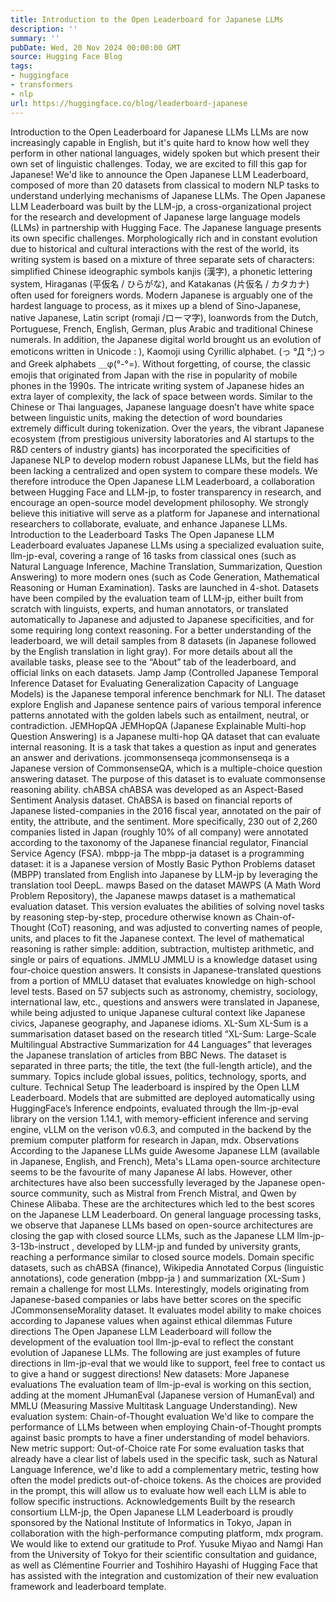 ```yaml
---
title: Introduction to the Open Leaderboard for Japanese LLMs
description: ''
summary: ''
pubDate: Wed, 20 Nov 2024 00:00:00 GMT
source: Hugging Face Blog
tags:
- huggingface
- transformers
- nlp
url: https://huggingface.co/blog/leaderboard-japanese
---
```


Introduction to the Open Leaderboard for Japanese LLMs
LLMs are now increasingly capable in English, but it's quite hard to know how well they perform in other national languages, widely spoken but which present their own set of linguistic challenges. Today, we are excited to fill this gap for Japanese!
We'd like to announce the Open Japanese LLM Leaderboard, composed of more than 20 datasets from classical to modern NLP tasks to understand underlying mechanisms of Japanese LLMs. The Open Japanese LLM Leaderboard was built by the LLM-jp, a cross-organizational project for the research and development of Japanese large language models (LLMs) in partnership with Hugging Face.
The Japanese language presents its own specific challenges. Morphologically rich and in constant evolution due to historical and cultural interactions with the rest of the world, its writing system is based on a mixture of three separate sets of characters: simplified Chinese ideographic symbols kanjis (漢字), a phonetic lettering system, Hiraganas (平仮名 / ひらがな), and Katakanas (片仮名 / カタカナ) often used for foreigners words. Modern Japanese is arguably one of the hardest language to process, as it mixes up a blend of Sino-Japanese, native Japanese, Latin script (romaji /ローマ字), loanwords from the Dutch, Portuguese, French, English, German, plus Arabic and traditional Chinese numerals. In addition, the Japanese digital world brought us an evolution of emoticons written in Unicode : ), Kaomoji using Cyrillic alphabet. (っ °Д °;)っ and Greek alphabets ＿φ(°-°=). Without forgetting, of course, the classic emojis that originated from Japan with the rise in popularity of mobile phones in the 1990s.
The intricate writing system of Japanese hides an extra layer of complexity, the lack of space between words. Similar to the Chinese or Thai languages, Japanese language doesn’t have white space between linguistic units, making the detection of word boundaries extremely difficult during tokenization. Over the years, the vibrant Japanese ecosystem (from prestigious university laboratories and AI startups to the R&D centers of industry giants) has incorporated the specificities of Japanese NLP to develop modern robust Japanese LLMs, but the field has been lacking a centralized and open system to compare these models.
We therefore introduce the Open Japanese LLM Leaderboard, a collaboration between Hugging Face and LLM-jp, to foster transparency in research, and encourage an open-source model development philosophy. We strongly believe this initiative will serve as a platform for Japanese and international researchers to collaborate, evaluate, and enhance Japanese LLMs.
Introduction to the Leaderboard Tasks
The Open Japanese LLM Leaderboard evaluates Japanese LLMs using a specialized evaluation suite, llm-jp-eval, covering a range of 16 tasks from classical ones (such as Natural Language Inference, Machine Translation, Summarization, Question Answering) to more modern ones (such as Code Generation, Mathematical Reasoning or Human Examination). Tasks are launched in 4-shot.
Datasets have been compiled by the evaluation team of LLM-jp, either built from scratch with linguists, experts, and human annotators, or translated automatically to Japanese and adjusted to Japanese specificities, and for some requiring long context reasoning. For a better understanding of the leaderboard, we will detail samples from 8 datasets (in Japanese followed by the English translation in light gray). For more details about all the available tasks, please see to the “About” tab of the leaderboard, and official links on each datasets.
Jamp
Jamp (Controlled Japanese Temporal Inference Dataset for Evaluating Generalization Capacity of Language Models) is the Japanese temporal inference benchmark for NLI. The dataset explore English and Japanese sentence pairs of various temporal inference patterns annotated with the golden labels such as entailment, neutral, or contradiction.
JEMHopQA
JEMHopQA (Japanese Explainable Multi-hop Question Answering) is a Japanese multi-hop QA dataset that can evaluate internal reasoning. It is a task that takes a question as input and generates an answer and derivations.
jcommonsenseqa
jcommonsenseqa is a Japanese version of CommonsenseQA, which is a multiple-choice question answering dataset. The purpose of this dataset is to evaluate commonsense reasoning ability.
chABSA
chABSA was developed as an Aspect-Based Sentiment Analysis dataset. ChABSA is based on financial reports of Japanese listed-companies in the 2016 fiscal year, annotated on the pair of entity, the attribute, and the sentiment. More specifically, 230 out of 2,260 companies listed in Japan (roughly 10% of all company) were annotated according to the taxonomy of the Japanese financial regulator, Financial Service Agency (FSA).
mbpp-ja
The mbpp-ja dataset is a programming dataset: it is a Japanese version of Mostly Basic Python Problems dataset (MBPP) translated from English into Japanese by LLM-jp by leveraging the translation tool DeepL.
mawps
Based on the dataset MAWPS
(A Math Word Problem Repository), the Japanese mawps dataset is a mathematical evaluation dataset. This version evaluates the abilities of solving novel tasks by reasoning step-by-step, procedure otherwise known as Chain-of-Thought (CoT) reasoning, and was adjusted to converting names of people, units, and places to fit the Japanese context. The level of mathematical reasoning is rather simple: addition, subtraction, multistep arithmetic, and single or pairs of equations.
JMMLU
JMMLU is a knowledge dataset using four-choice question answers. It consists in Japanese-translated questions from a portion of MMLU dataset that evaluates knowledge on high-school level tests. Based on 57 subjects such as astronomy, chemistry, sociology, international law, etc., questions and answers were translated in Japanese, while being adjusted to unique Japanese cultural context like Japanese civics, Japanese geography, and Japanese idioms.
XL-Sum
XL-Sum is a summarisation dataset based on the research titled “XL-Sum: Large-Scale Multilingual Abstractive Summarization for 44 Languages” that leverages the Japanese translation of articles from BBC News. The dataset is separated in three parts; the title, the text (the full-length article), and the summary. Topics include global issues, politics, technology, sports, and culture.
Technical Setup
The leaderboard is inspired by the Open LLM Leaderboard. Models that are submitted are deployed automatically using HuggingFace’s Inference endpoints, evaluated through the llm-jp-eval library on the version 1.14.1, with memory-efficient inference and serving engine, vLLM on the verison v0.6.3, and computed in the backend by the premium computer platform for research in Japan, mdx.
Observations
According to the Japanese LLMs guide Awesome Japanese LLM (available in Japanese, English, and French), Meta's LLama
open-source architecture seems to be the favourite of many Japanese AI labs. However, other architectures have also been successfully leveraged by the Japanese open-source community, such as Mistral
from French Mistral, and Qwen
by Chinese Alibaba. These are the architectures which led to the best scores on the Japanese LLM Leaderboard.
On general language processing tasks, we observe that Japanese LLMs based on open-source architectures are closing the gap with closed source LLMs, such as the Japanese LLM llm-jp-3-13b-instruct
, developed by LLM-jp and funded by university grants, reaching a performance similar to closed source models. Domain specific datasets, such as chABSA
(finance), Wikipedia Annotated Corpus
(linguistic annotations), code generation (mbpp-ja
) and summarization (XL-Sum
) remain a challenge for most LLMs. Interestingly, models originating from Japanese-based companies or labs have better scores on the specific JCommonsenseMorality
dataset. It evaluates model ability to make choices according to Japanese values when against ethical dilemmas
Future directions
The Open Japanese LLM Leaderboard will follow the development of the evaluation tool llm-jp-eval to reflect the constant evolution of Japanese LLMs. The following are just examples of future directions in llm-jp-eval that we would like to support, feel free to contact us to give a hand or suggest directions!
New datasets: More Japanese evaluations The evaluation team of llm-jp-eval is working on this section, adding at the moment JHumanEval (Japanese version of HumanEval) and MMLU (Measuring Massive Multitask Language Understanding).
New evaluation system: Chain-of-Thought evaluation We'd like to compare the performance of LLMs between when employing Chain-of-Thought prompts against basic prompts to have a finer understanding of model behaviors.
New metric support: Out-of-Choice rate For some evaluation tasks that already have a clear list of labels used in the specific task, such as Natural Language Inference, we'd like to add a complementary metric, testing how often the model predicts out-of-choice tokens. As the choices are provided in the prompt, this will allow us to evaluate how well each LLM is able to follow specific instructions.
Acknowledgements
Built by the research consortium LLM-jp, the Open Japanese LLM Leaderboard is proudly sponsored by the National Institute of Informatics in Tokyo, Japan in collaboration with the high-performance computing platform, mdx program.
We would like to extend our gratitude to Prof. Yusuke Miyao and Namgi Han from the University of Tokyo for their scientific consultation and guidance, as well as Clémentine Fourrier and Toshihiro Hayashi of Hugging Face that has assisted with the integration and customization of their new evaluation framework and leaderboard template.